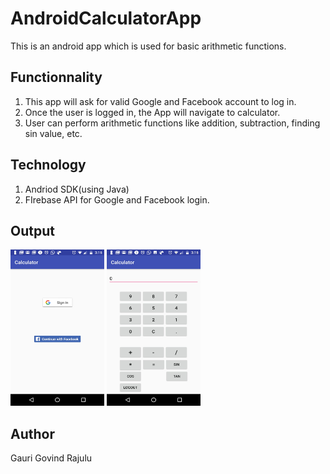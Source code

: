 # AndroidCalculatorApp

This is an android app which is used for basic arithmetic functions.

## Functionnality

1. This app will ask for valid Google and Facebook account to log in. 
2. Once the user is logged in, the App will navigate to calculator.
3. User can perform arithmetic functions like addition, subtraction, finding sin value, etc.

## Technology

1. Andriod SDK(using Java)
2. FIrebase API for Google and Facebook login.

## Output

<img src="images/SignIn (1).jpeg" height="250px" width="150px">

<img src="images/Calculator.jpeg" height="250px" width="150px">

## Author
Gauri Govind Rajulu

